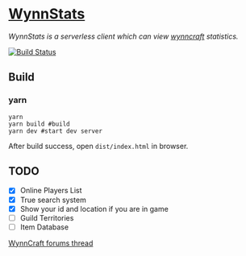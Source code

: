 # [WynnStats](https://wynnstats.github.io/)
*WynnStats is a serverless client which can view [wynncraft](https://wynncraft.com/) statistics.*

[![Build Status](https://travis-ci.org/maple3142/WynnStats.svg?branch=master)](https://travis-ci.org/maple3142/WynnStats)

## Build
### yarn
```shhttps://wynnstats.github.io/
yarn
yarn build #build
yarn dev #start dev server
```
After build success, open `dist/index.html` in browser.

## TODO
- [x] Online Players List
- [x] True search system
- [x] Show your id and location if you are in game
- [ ] Guild Territories
- [ ] Item Database

[WynnCraft forums thread](https://forums.wynncraft.com/threads/unoffical-wynnstats.205622/)
